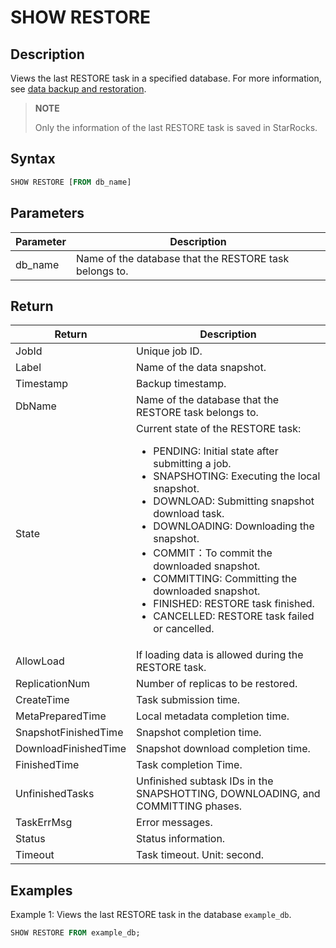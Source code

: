 # SHOW RESTORE

## Description

Views the last RESTORE task in a specified database. For more information, see [data backup and restoration](../../../administration/Backup_and_restore.md).

> **NOTE**
>
> Only the information of the last RESTORE task is saved in StarRocks.

## Syntax

```SQL
SHOW RESTORE [FROM db_name]
```

## Parameters

| **Parameter** | **Description**                                        |
| ------------- | ------------------------------------------------------ |
| db_name       | Name of the database that the RESTORE task belongs to. |

## Return

| **Return**           | **Description**                                              |
| -------------------- | ------------------------------------------------------------ |
| JobId                | Unique job ID.                                               |
| Label                | Name of the data snapshot.                                   |
| Timestamp            | Backup timestamp.                                            |
| DbName               | Name of the database that the RESTORE task belongs to.       |
| State                | Current state of the RESTORE task:<ul><li>PENDING: Initial state after submitting a job.</li><li>SNAPSHOTING: Executing the local snapshot.</li><li>DOWNLOAD: Submitting snapshot download task.</li><li>DOWNLOADING: Downloading the snapshot.</li><li>COMMIT：To commit the downloaded snapshot.</li><li>COMMITTING: Committing the downloaded snapshot.</li><li>FINISHED: RESTORE task finished.</li><li>CANCELLED: RESTORE task failed or cancelled.</li></ul> |
| AllowLoad            | If loading data is allowed during the RESTORE task.          |
| ReplicationNum       | Number of replicas to be restored.                           |
| CreateTime           | Task submission time.                                        |
| MetaPreparedTime     | Local metadata completion time.                              |
| SnapshotFinishedTime | Snapshot completion time.                                    |
| DownloadFinishedTime | Snapshot download completion time.                           |
| FinishedTime         | Task completion Time.                                        |
| UnfinishedTasks      | Unfinished subtask IDs in the SNAPSHOTTING, DOWNLOADING, and COMMITTING phases. |
| TaskErrMsg           | Error messages.                                              |
| Status               | Status information.                                          |
| Timeout              | Task timeout. Unit: second.                                  |

## Examples

Example 1: Views the last RESTORE task in the database `example_db`.

```SQL
SHOW RESTORE FROM example_db;
```
